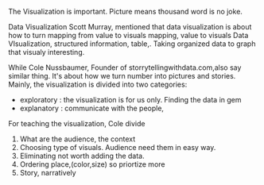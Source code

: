 The Visualization is important. Picture means thousand word is no joke.

Data Visualization
Scott Murray, mentioned that data visualization is about how to turn
mapping from value to visuals
mapping, value to visuals
Data VIsualization, structured information, table,. Taking organized
data to graph that visualy interesting.

While Cole Nussbaumer, Founder of storrytellingwithdata.com,also say similar thing. It's about how we turn number into pictures and stories.
Mainly, the visualization is divided into two categories:

* exploratory : the visualization is for us only. Finding the data in
  gem 
* explanatory :  communicate with the people, 

For teaching the visualization, Cole divide 
1. What are the audience, the context
2. Choosing type of visuals. Audience need them in easy way.
3. Eliminating not worth adding the data.
4. Ordering place,(color,size) so priortize more
5. Story, narratively
